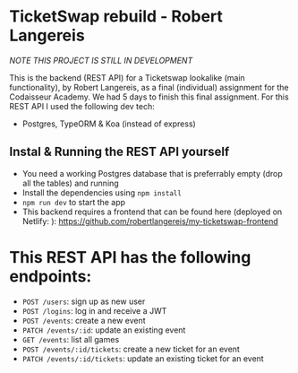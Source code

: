 # TicketSwap rebuild - Robert Langereis

*NOTE THIS PROJECT IS STILL IN DEVELOPMENT*

This is the backend (REST API) for a Ticketswap lookalike (main functionality), by Robert Langereis, as a final (individual) assignment for the Codaisseur Academy. We had 5 days to finish this final assignment. For this REST API I used the following dev tech:
- Postgres, TypeORM & Koa (instead of express)

## Instal & Running the REST API yourself
* You need a working Postgres database that is preferrably empty (drop all the tables) and running 
* Install the dependencies using `npm install`
* `npm run dev` to start the app
* This backend requires a frontend that can be found here (deployed on Netlify: ): https://github.com/robertlangereis/my-ticketswap-frontend

# This REST API has the following endpoints:

* `POST /users`: sign up as new user
* `POST /logins`: log in and receive a JWT
* `POST /events`: create a new event 
* `PATCH /events/:id`: update an existing event
* `GET /events`: list all games
* `POST /events/:id/tickets`: create a new ticket for an event 
* `PATCH /events/:id/tickets`: update an existing ticket for an event 
